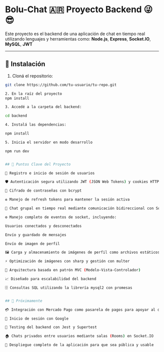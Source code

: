 # Bolu-Chat 🇦🇷 Proyecto Backend 😜😎

Este proyecto es el backend de una aplicación de chat en tiempo real utilizando lenguajes y herramientas como:
**Node.js**, **Express**, **Socket.IO**, **MySQL**, **JWT**


---

## 🚀 Instalación

1. Cloná el repositorio:

```bash
git clone https://github.com/tu-usuario/tu-repo.git

2. En la raíz del proyecto
npm install

3. Accedé a la carpeta del backend:

cd backend

4. Instalá las dependencias:

npm install

5. Inicia el servidor en modo desarrollo

npm run dev


## 📌 Puntos Clave del Proyecto

🔐 Registro e inicio de sesión de usuarios

🛡️ Autenticación segura utilizando JWT (JSON Web Tokens) y cookies HTTP-only

🔑 Cifrado de contraseñas con bcrypt

♻️ Manejo de refresh tokens para mantener la sesión activa

💬 Chat grupal en tiempo real mediante comunicación bidireccional con Socket.IO

⚙️ Manejo completo de eventos de socket, incluyendo:

Usuarios conectados y desconectados

Envío y guardado de mensajes

Envío de imagen de perfil

🖼️ Carga y almacenamiento de imágenes de perfil como archivos estáticos

⚡ Optimización de imágenes con sharp y gestión con multer

🧱 Arquitectura basada en patrón MVC (Modelo-Vista-Controlador)

📈 Diseñado para escalabilidad del backend

🗄️ Consultas SQL utilizando la librería mysql2 con promesas


## 🚧 Próximamente

💳 Integración con Mercado Pago como pasarela de pagos para apoyar al desarrollador 😁

🔐 Inicio de sesión con Google

🧪 Testing del backend con Jest y Supertest

🏠 Chats privados entre usuarios mediante salas (Rooms) en Socket.IO

🚀 Despliegue completo de la aplicación para que sea pública y usable